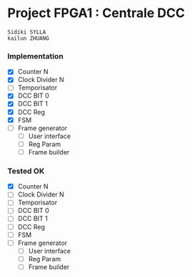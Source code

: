 # Project FPGA1 : Centrale DCC

```
Sidiki SYLLA
kailun ZHUANG
```
### Implementation

 - [X] Counter N
 - [X] Clock Divider N
 - [ ] Temporisator
 - [X] DCC BIT 0
 - [X] DCC BIT 1
 - [X] DCC Reg
 - [X] FSM
 - [ ] Frame generator
   - [ ] User interface
   - [ ] Reg Param
   - [ ] Frame builder
 
### Tested OK

 - [X] Counter N
 - [ ] Clock Divider N
 - [ ] Temporisator
 - [ ] DCC BIT 0
 - [ ] DCC BIT 1
 - [ ] DCC Reg
 - [ ] FSM
 - [ ] Frame generator
   - [ ] User interface
   - [ ] Reg Param
   - [ ] Frame builder
